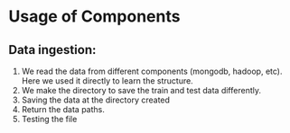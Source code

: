 # Usage of Components

## Data ingestion:
1. We read the data from different components (mongodb, hadoop, etc). Here we used it directly to learn the structure.
2. We make the directory to save the train and test data differently.
3. Saving the data at the directory created
4. Return the data paths.
5. Testing the file